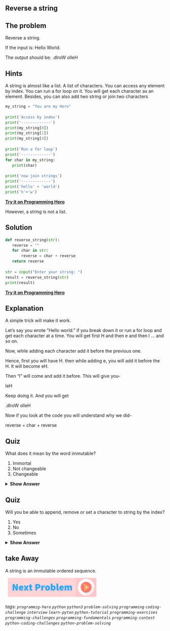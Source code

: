 ## Reverse a string

## The problem
Reverse a string. 

If the input is: Hello World.

The output should be: .dlroW olleH

## Hints
A string is almost like a list. A list of characters. You can access any element by index. You can run a for loop on it. You will get each character as an element. Besides, you can also add two string or join two characters


```python
my_string = "You are my Hero"
 
print('Access by index')
print('-------------')
print(my_string[0])
print(my_string[1])
print(my_string[4])
 
print('Run a for loop')
print('-------------')
for char in my_string:
   print(char)
 
print('now join strings')
print('-------------')
print('hello' + 'world')
print('h'+'w')
```

**[Try it on Programming Hero](https://play.google.com/store/apps/details?id=com.learnprogramming.codecamp)**

However, a string is not a list.

## Solution
 
```python
def reverse_string(str):
   reverse = ""
   for char in str:
       reverse = char + reverse
   return reverse
 
str = input("Enter your string: ")
result = reverse_string(str)
print(result)
```
 
**[Try it on Programming Hero](https://play.google.com/store/apps/details?id=com.learnprogramming.codecamp)**

## Explanation
A simple trick will make it work. 

Let’s say you wrote “Hello world.” if you break down it or run a for loop and get each character at a time. You will get first H and then e and then l … and so on.

Now, while adding each character add it before the previous one. 

Hence, first you will have H. then while adding e, you will add it before the H. It will become eH. 

Then “l” will come and add it before. This will give you-

leH

Keep doing it. And you will get

.dlroW olleH

Now if you look at the code you will understand why we did- 

reverse = char + reverse

## Quiz
What does it mean by the word immutable?
1. Immortal
2. Not changeable
3. Changeable


<details>
 <summary><b>Show Answer</b></summary>
   <p>The answer is: 2</p>
 </details>

## Quiz
Will you be able to append, remove or set a character to string by the index?

1. Yes
2. No
3. Sometimes

<details>
 <summary><b>Show Answer</b></summary>
   <p>The answer is: 2</p>
 </details>

## take Away
A string is an immutable ordered sequence. 


&nbsp;
[![Next Page](../assets/next-button.png)](Reverse-String-(stack).md)
&nbsp;

###### tags:  `programmig-hero`  `python`  `python3`  `problem-solving`  `programming`  `coding-challenge`  `interview`  `learn-pyton`  `python-tutorial`  `programming-exercises`  `programming-challenges`  `programming-fundamentals`  `programming-contest`  `python-coding-challenges`  `python-problem-solving`
